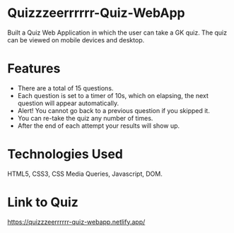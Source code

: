 # Quizzzeerrrrrr-Quiz-WebApp
Built a Quiz Web Application in which the user can take a GK quiz. The quiz can be viewed on mobile devices and desktop.

# Features
* There are a total of 15 questions.
* Each question is set to a timer of 10s, which on elapsing, the next question will appear automatically.
* Alert! You cannot go back to a previous question if you skipped it.
* You can re-take the quiz any number of times.
* After the end of each attempt your results will show up.

# Technologies Used
HTML5, CSS3, CSS Media Queries, Javascript, DOM.

# Link to Quiz 
https://quizzzeerrrrrr-quiz-webapp.netlify.app/
